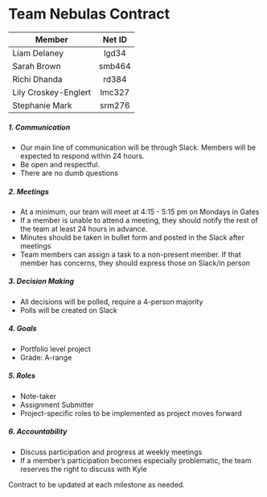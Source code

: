# Team Nebulas Contract



| Member        | Net ID         |
| ------------- |:-------------:| 
| Liam Delaney     | lgd34 | 
| Sarah Brown     | smb464    | 
| Richi Dhanda | rd384   |  
| Lily Croskey-Englert    | lmc327 | 
| Stephanie Mark | srm276  |  


##### 1. Communication
*  Our main line of communication will be through Slack. Members will be expected to respond within 24 hours.
*  Be open and respectful. 
*  There are no dumb questions

##### 2. Meetings
*  At a minimum, our team will meet at 4:15 - 5:15 pm on Mondays in Gates
*  If a member is unable to attend a meeting, they should notify the rest of the team at least 24 hours in advance. 
*  Minutes should be taken in bullet form and posted in the Slack after meetings 
*  Team members can assign a task to a non-present member. If that member has concerns, they should express those on Slack/in person

##### 3. Decision Making
*  All decisions will be polled, require a 4-person majority 
*  Polls will be created on Slack 

##### 4. Goals
*  Portfolio level project
*  Grade: A-range

##### 5. Roles
*  Note-taker
*  Assignment Submitter
*  Project-specific roles to be implemented as project moves forward

##### 6. Accountability
*  Discuss participation and progress at weekly meetings 
*  If a member’s participation becomes especially problematic, the team reserves the right to discuss with Kyle

Contract to be updated at each milestone as needed. 

